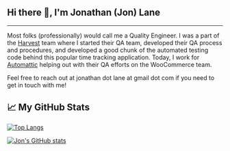 ## Hi there 👋, I'm Jonathan (Jon) Lane

---

Most folks (professionally) would call me a Quality Engineer. I was a part of the [Harvest](https://github.com/harvesthq) team where I started their QA team, developed their QA process and procedures, and developed a good chunk of the automated testing code behind this popular time tracking application. Today, I work for [Automattic](https://www.automattic.com/) helping out with their QA efforts on the WooCommerce team.

Feel free to reach out at jonathan dot lane at gmail dot com if you need to get in touch with me!

## &#x1f4c8; My GitHub Stats

[![Top Langs](https://github-readme-stats.vercel.app/api/top-langs/?username=lanej0&theme=radical)](https://github.com/anuraghazra/github-readme-stats)

[![Jon's GitHub stats](https://github-readme-stats.vercel.app/api?username=lanej0&theme=radical)](https://github.com/anuraghazra/github-readme-stats)
 
<!--
**lanej0/lanej0** is a ✨ _special_ ✨ repository because its `README.md` (this file) appears on your GitHub profile.

Here are some ideas to get you started:

- 🔭 I’m currently working on ...
- 🌱 I’m currently learning ...
- 👯 I’m looking to collaborate on ...
- 🤔 I’m looking for help with ...
- 💬 Ask me about ...
- 📫 How to reach me: ...
- 😄 Pronouns: ...
- ⚡ Fun fact: ...
-->
